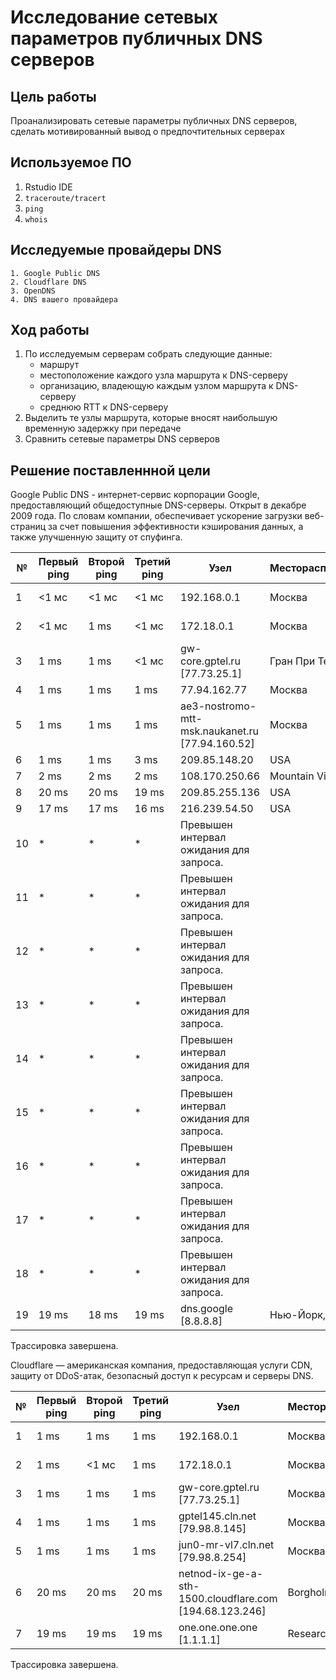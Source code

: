 # Исследование сетевых параметров публичных DNS серверов

## Цель работы

Проанализировать сетевые параметры публичных DNS серверов, сделать мотивированный вывод о предпочтительных серверах


## ️Используемое ПО

1.  Rstudio IDE
2. `traceroute/tracert`
3. `ping`
4. `whois`

## Исследуемые провайдеры DNS

    1. Google Public DNS
    2. Cloudflare DNS
    3. OpenDNS
    4. DNS вашего провайдера


## Ход работы

1. По исследуемым серверам собрать следующие данные:
    - маршрут
    - местоположение каждого узла маршрута к DNS-серверу
    - организацию, владеющую каждым узлом маршрута к DNS-серверу
    - среднюю RTT к DNS-серверу
2. Выделить те узлы маршрута, которые вносят наибольшую временную задержку при передаче
3. Сравнить сетевые параметры DNS серверов

## Решение поставленнной цели

Google Public DNS - интернет-сервис корпорации Google, предоставляющий общедоступные DNS-серверы. Открыт в декабре 2009 года. По словам компании, обеспечивает ускорение загрузки веб-страниц за счет повышения эффективности кэширования данных, а также улучшенную защиту от спуфинга.

|№|Первый ping|Второй ping|Третий ping|Узел|Месторасположение| Организация|
|-|-|-|-|-|-|-|
|  1|    <1 мс|    <1 мс|   <1 мс|  192.168.0.1|Москва|Домашний роутер|
|  2|    <1 мс|     1 ms|   <1 мс|  172.18.0.1|Москва|Гран При Телеком|
|  3|     1 ms|     1 ms|   <1 мс|  gw-core.gptel.ru [77.73.25.1]|Гран При Телеком|
|  4|     1 ms|     1 ms|    1 ms|  77.94.162.77|Москва|Наука-Связь|
|  5|     1 ms|     1 ms|    1 ms|  ae3-nostromo-mtt-msk.naukanet.ru [77.94.160.52]|Москва|Наука-Связь|
|  6|     1 ms|     1 ms|    3 ms|  209.85.148.20|USA|Google LLC|
|  7|     2 ms|     2 ms|    2 ms|  108.170.250.66|Mountain View, USA|Google LLC|
|  8|    20 ms|    20 ms|    19 ms|  209.85.255.136|USA|Google LLC|
|  9|    17 ms|    17 ms|    16 ms|  216.239.54.50|USA|Google LLC|
| 10|     *   |     *   |     *   |  Превышен интервал ожидания для запроса.|
| 11|     *   |     *   |     *   |  Превышен интервал ожидания для запроса.|
| 12|     *   |     *   |     *   |  Превышен интервал ожидания для запроса.|
| 13|     *   |     *   |     *   |  Превышен интервал ожидания для запроса.|
| 14|     *   |     *   |     *   |  Превышен интервал ожидания для запроса.|
| 15|     *   |     *   |     *   |  Превышен интервал ожидания для запроса.|
| 16|     *   |     *   |     *   |  Превышен интервал ожидания для запроса.|
| 17|     *   |     *   |     *   |  Превышен интервал ожидания для запроса.|
| 18|     *   |     *   |     *   |  Превышен интервал ожидания для запроса.|
| 19|    19 ms|    18 ms|    19 ms|  dns.google [8.8.8.8]|Нью-Йорк, USA|Google LLC|
Трассировка завершена.


Cloudflare — американская компания, предоставляющая услуги CDN, защиту от DDoS-атак, безопасный доступ к ресурсам и серверы DNS. 

|№|Первый ping|Второй ping|Третий ping|Узел|Месторасположение| Организация|
|-|-|-|-|-|-|-|
|  1|     1 ms|     1 ms|     1 ms|  192.168.0.1|Москва|Домашний роутер|
|  2|     1 ms|    <1 мс|     1 ms|  172.18.0.1|Москва|Гран При Телеком|
|  3|     1 ms|     1 ms|     1 ms|  gw-core.gptel.ru [77.73.25.1]|Москва|Гран При Телеком|
|  4|     1 ms|     1 ms|     1 ms|  gptel145.cln.net [79.98.8.145]|Москва|CLN|
|  5|     1 ms|     1 ms|     1 ms|  jun0-mr-vl7.cln.net [79.98.8.254]|Москва|CLN|
|  6|    20 ms|    20 ms|    20 ms|  netnod-ix-ge-a-sth-1500.cloudflare.com [194.68.123.246]|Borgholm, Sweden|Stockholm Interconnect GigEth|
|  7|    19 ms|    19 ms|    19 ms|  one.one.one.one [1.1.1.1]|	Research, Australia| Cloudflare DNS|
Трассировка завершена.
